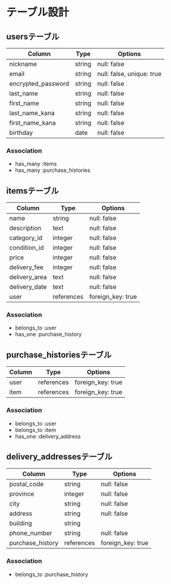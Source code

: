 # テーブル設計

## usersテーブル

| Column              | Type    | Options                    |
| ------------------- | ------- | -------------------------- |
| nickname            | string  | null: false                |
| email               | string  | null: false, unique: true  |
| encrypted_password  | string  | null: false                |
| last_name           | string  | null: false                |
| first_name          | string  | null: false                |
| last_name_kana      | string  | null: false                |
| first_name_kana     | string  | null: false                |
| birthday            | date    | null: false                |

### Association
- has_many :items
- has_many :purchase_histories

## itemsテーブル

| Column         | Type       | Options           |
| -------------- | ---------- | ----------------- |
| name           | string     | null: false       |
| description    | text       | null: false       |
| category_id    | integer    | null: false       |
| condition_id   | integer    | null: false       |
| price          | integer    | null: false       |
| delivery_fee   | integer    | null: false       |
| delivery_area  | text       | null: false       |
| delivery_date  | text       | null: false       |
| user           | references | foreign_key: true |

### Association
- belongs_to :user
- has_one :purchase_history

## purchase_historiesテーブル

| Column         | Type       | Options           |
| -------------- | ---------- | ----------------- |
| user           | references | foreign_key: true |
| item           | references | foreign_key: true |

### Association
- belongs_to :user
- belongs_to :item
- has_one :delivery_address

## delivery_addressesテーブル

| Column            | Type       | Options           |
| ----------------- | ---------- | ----------------- |
| postal_code       | string     | null: false       |
| province          | integer    | null: false       |
| city              | string     | null: false       |
| address           | string     | null: false       |
| building          | string     |                   |
| phone_number      | string     | null: false       |
| purchase_history  | references | foreign_key: true |

### Association
- belongs_to :purchase_history
